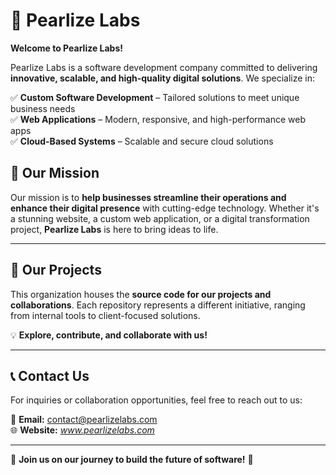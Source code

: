 # 🌟 Pearlize Labs  

**Welcome to Pearlize Labs!**  

Pearlize Labs is a software development company committed to delivering **innovative, scalable, and high-quality digital solutions**. We specialize in:  

✅ **Custom Software Development** – Tailored solutions to meet unique business needs  
✅ **Web Applications** – Modern, responsive, and high-performance web apps  
✅ **Cloud-Based Systems** – Scalable and secure cloud solutions  

## 🚀 Our Mission  
Our mission is to **help businesses streamline their operations and enhance their digital presence** with cutting-edge technology. Whether it's a stunning website, a custom web application, or a digital transformation project, **Pearlize Labs** is here to bring ideas to life.  

---

## 📂 Our Projects  
This organization houses the **source code for our projects and collaborations**. Each repository represents a different initiative, ranging from internal tools to client-focused solutions.  

💡 **Explore, contribute, and collaborate with us!**  

---

## 📞 Contact Us  
For inquiries or collaboration opportunities, feel free to reach out to us:  

📧 **Email:** [contact@pearlizelabs.com](mailto:contact@pearlizelabs.com)  
🌐 **Website:** *www.pearlizelabs.com*  

---

💙 **Join us on our journey to build the future of software!** 🚀
